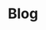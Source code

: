 ---
title: Blog
description: See below for my blog posts.
image:

# Badge style
style:
    background: "#2a9d8f"
    color: "#fff"
---